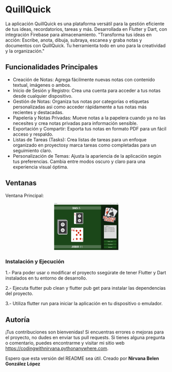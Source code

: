 #  QuillQuick

La aplicación QuillQuick es una plataforma versátil para la gestión eficiente de tus ideas, recordatorios, tareas y más. Desarrollada en Flutter y Dart, con integración Firebase para almacenamiento. "Transforma tus ideas en acción: Escribe, anota, dibuja, subraya, escanea y graba notas y documentos con QuillQuick. Tu herramienta todo en uno para la creatividad y la organización."

## Funcionalidades Principales

- Creación de Notas: Agrega fácilmente nuevas notas con contenido textual, imágenes o ambos.
- Inicio de Sesión y Registro: Crea una cuenta para acceder a tus notas desde cualquier dispositivo.
- Gestión de Notas: Organiza tus notas por categorías o etiquetas personalizadas asi como acceder rápidamente a tus notas más recientes y destacadas.
- Papelería y Notas Privadas: Mueve notas a la papelera cuando ya no las necesites y crea notas privadas para información sensible.
- Exportación y Compartir: Exporta tus notas en formato PDF para un fácil acceso y respaldo.
- Listas de Tareas (Tasks): Crea listas de tareas para un enfoque organizado en proyectosy marca tareas como completadas para un seguimiento claro.
- Personalización de Temas: Ajusta la apariencia de la aplicación según tus preferencias. Cambia entre modos oscuro y claro para una experiencia visual óptima.

## Ventanas

Ventana Principal:
<p align="center">
  <img src="https://github.com/Nivaniz/BlackJack/blob/main/img/main.png" alt="Main Window" style="width: 50%; max-width: 200px;">
</p>

### Instalación y Ejecución

1.- Para poder usar o modificar el proyecto ssegúrate de tener Flutter y Dart instalados en tu entorno de desarrollo.

2.- Ejecuta flutter pub clean y flutter pub get para instalar las dependencias del proyecto.

3.- Utiliza flutter run para iniciar la aplicación en tu dispositivo o emulador.


## Autoría

¡Tus contribuciones son bienvenidas! Si encuentras errores o mejoras para el proyecto, no dudes en enviar tus pull requests. Si tienes alguna pregunta o comentario, puedes encontrarme y visitar mi sitio web https://codingwithnirvana.pythonanywhere.com.

Espero que esta versión del README sea útil.
Creado por **Nirvana Belen González López** 
